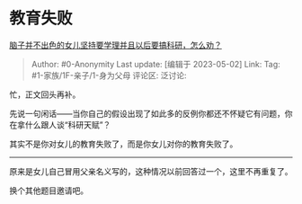# 教育失败
[脑子并不出色的女儿坚持要学理并且以后要搞科研，怎么劝？](https://www.zhihu.com/question/591005051/answer/3008460282)

> Author: #0-Anonymity
> Last update: [编辑于 2023-05-02]
> Link:
> Tag: #1-家族/1F-亲子/1-身为父母
> 评论区:
> 泛讨论:

忙，正文回头再补。

先说一句闲话——当你自己的假设出现了如此多的反例你都还不怀疑它有问题，你在拿什么跟人谈“科研天赋”？

其实不是你对女儿的教育失败了，而是你女儿对你的教育失败了。

--------------------

原来是女儿自己冒用父亲名义写的，这种情况以前回答过一个，这里不再重复了。

换个其他题目邀请吧。
